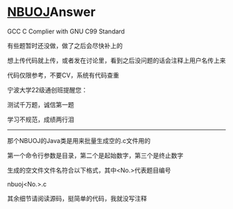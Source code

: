 # [NBUOJ](http://nbuoj.com/)Answer

GCC C Complier with GNU C99 Standard

有些题暂时还没做，做了之后会尽快补上的

想上传代码就上传，或者发在讨论里，看到之后没问题的话会注释上用户名传上来

代码仅限参考，不要CV，系统有代码查重

宁波大学22级通创班提醒您：

测试千万题，诚信第一题

学习不规范，成绩两行泪

***

那个NBUOJ的Java类是用来批量生成空的.c文件用的

第一个命令行参数是目录，第二个是起始数字，第三个是终止数字

生成的空文件文件名符合以下格式，其中<No.>代表题目编号

nbuoj<No.>.c

其余细节请阅读源码，挺简单的代码，我就没写注释
